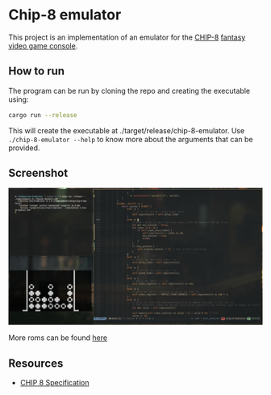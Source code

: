 # Chip-8 emulator
This project is an implementation of an emulator for the [CHIP-8](https://en.wikipedia.org/wiki/CHIP-8) [fantasy video game console](https://en.wikipedia.org/wiki/Fantasy_video_game_console).

## How to run
The program can be run by cloning the repo and creating the executable using:
```bash
cargo run --release

```
This will create the executable at ./target/release/chip-8-emulator.
Use `./chip-8-emulator --help` to know more about the arguments that can be provided.



## Screenshot
![image](./assets/screenshot.png)



More roms can be found [here](https://github.com/dmatlack/chip8/tree/master/roms/games)

## Resources
- [CHIP 8 Specification](https://www.cs.columbia.edu/~sedwards/classes/2016/4840-spring/designs/Chip8.pdf)







